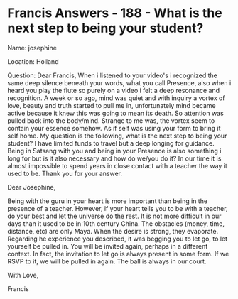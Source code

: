 # Francis Answers - 188 - What is the next step to being your student?

Name: josephine&nbsp;

Location: Holland&nbsp;

Question: Dear Francis, When i listened to your video's i recognized the same deep silence beneath your words, what you call Presence, also when i heard you play the flute so purely on a video i felt a deep resonance and recognition. A week or so ago, mind was quiet and with inquiry a vortex of love, beauty and truth started to pull me in, unfortunately mind became active because it knew this was going to mean its death. So attention was pulled back into the body/mind. Strange to me was, the vortex seem to contain your essence somehow. As if self was using your form to bring it self home. My question is the following, what is the next step to being your student? I have limited funds to travel but a deep longing for guidance. Being in Satsang with you and being in your Presence is also something i long for but is it also necessary and how do we/you do it? In our time it is almost impossible to spend years in close contact with a teacher the way it used to be. Thank you for your answer.

Dear Josephine,

Being with the guru in your heart is more important than being in the presence of a teacher. However, if your heart tells you to be with a teacher, do your best and let the universe do the rest. It is not more difficult in our days than it used to be in 10th century China. The obstacles (money, time, distance, etc) are only Maya. When the desire is strong, they evaporate. Regarding he experience you described, it was begging you to let go, to let yourself be pulled in. You will be invited again,&nbsp;perhaps&nbsp;in a different context. In fact, the invitation to let go is always present in some form. If we RSVP to it, we will be pulled in again. The ball is always in our court.

With Love,

Francis

